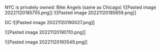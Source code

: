 






NYC is privately owned: Bike Angels (same as Chicago)
![[Pasted image 20221120185755.png]]
![[Pasted image 20221120185859.png]]


DC
![[Pasted image 20221120190027.png]]

![[Pasted image 20221120190110.png]]

![[Pasted image 20221120193549.png]]